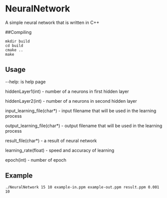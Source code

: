 # NeuralNetwork
A simple neural network that is written in C++

##Compiling
```Compiling
mkdir build
cd build
cmake ..
make
```

## Usage

--help: is help page

hiddenLayer1(int) - number of a neurons in first hidden layer

hiddenLayer2(int) - number of a neurons in second hidden layer

input_learning_file(char*) - input filename that will be used in the learning process

output_learning_file(char*) - output filename that will be used in the learning process

result_file(char*) - a result of neural network

learning_rate(float) - speed and accuracy of learning 

epoch(int) - number of epoch

## Example
```Example
./NeuralNetwork 15 10 example-in.ppm example-out.ppm result.ppm 0.001 10
```
